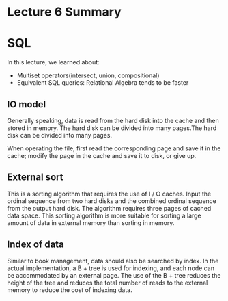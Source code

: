 # Lecture 6 Summary
# SQL
In this lecture, we learned about:
- Multiset operators(intersect, union, compositional)
- Equivalent SQL queries: Relational Algebra tends to be faster
## IO model
Generally speaking, data is read from the hard disk into the cache and then stored in memory. The hard disk can be divided into many pages.The hard disk can be divided into many pages.

When operating the file, first read the corresponding page and save it in the cache; modify the page in the cache and save it to disk, or give up.
## External sort
This is a sorting algorithm that requires the use of I / O caches. Input the ordinal sequence from two hard disks and the combined ordinal sequence from the output hard disk. The algorithm requires three pages of cached data space.
This sorting algorithm is more suitable for sorting a large amount of data in external memory than sorting in memory.

## Index of data
Similar to book management, data should also be searched by index. In the actual implementation, a B + tree is used for indexing, and each node can be accommodated by an external page.
The use of the B + tree reduces the height of the tree and reduces the total number of reads to the external memory to reduce the cost of indexing data.
